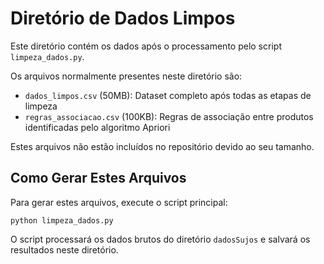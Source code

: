 # Diretório de Dados Limpos

Este diretório contém os dados após o processamento pelo script `limpeza_dados.py`.

Os arquivos normalmente presentes neste diretório são:

- `dados_limpos.csv` (50MB): Dataset completo após todas as etapas de limpeza
- `regras_associacao.csv` (100KB): Regras de associação entre produtos identificadas pelo algoritmo Apriori

Estes arquivos não estão incluídos no repositório devido ao seu tamanho.

## Como Gerar Estes Arquivos

Para gerar estes arquivos, execute o script principal:

```
python limpeza_dados.py
```

O script processará os dados brutos do diretório `dadosSujos` e salvará os resultados neste diretório. 